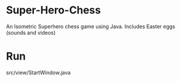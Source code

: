 # Super-Hero-Chess
An Isometric Superhero chess game using Java. Includes Easter eggs (sounds and videos)
# Run
src/view/StartWindow.java
